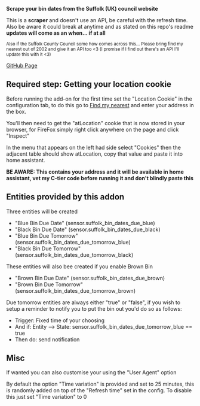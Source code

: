 <b> Scrape your bin dates from the Suffolk (UK) council website </b>

This is a **scraper** and doesn't use an API, be careful with the refresh time.
Also be aware it could break at anytime and as stated on this repo's readme **updates will come as an when... if at all**

<small>Also if the Suffolk County Council some how comes across this... Please bring find my nearest out of 2002 and give it an API too <3 (I promise if I find out there's an API I'll update this with it <3)</small>

[GitHub Page](https://github.com/TheDraca/HomeAssistant-Addons/tree/main/Suffolk_Bin_Dates)

## Required step: Getting your location cookie ##
Before running the add-on for the first time set the "Location Cookie" in the configuration tab, to do this go to [Find my nearest](https://maps.westsuffolk.gov.uk/) and enter your address in the box.

You'll then need to get the "atLocation" cookie that is now stored in your browser, for FireFox simply right click anywhere on the page and click "Inspect"

In the menu that appears on the left had side select "Cookies" then the adjacent table should show atLocation, copy that value and paste it into home assistant.

<b>BE AWARE: This contains your address and it will be available in home assistant, vet my C-tier code before running it and don't blindly paste this</b>

## Entities provided by this addon ##

Three entities will be created
- "Blue Bin Due Date" (sensor.suffolk_bin_dates_due_blue)
- "Black Bin Due Date" (sensor.suffolk_bin_dates_due_black)
- "Blue Bin Due Tomorrow" (sensor.suffolk_bin_dates_due_tomorrow_blue)
- "Black Bin Due Tomorrow" (sensor.suffolk_bin_dates_due_tomorrow_black)

These entities will also bee created if you enable Brown Bin
- "Brown Bin Due Date" (sensor.suffolk_bin_dates_due_brown)
- "Brown Bin Due Tomorrow" (sensor.suffolk_bin_dates_due_tomorrow_brown)

Due tomorrow entities are always either "true" or "false", if you wish to setup a reminder to notify you to put the bin out you'd do so as follows:
- Trigger: Fixed time of your choosing
- And if: Entity --> State: sensor.suffolk_bin_dates_due_tomorrow_blue == true
- Then do: send notification


## Misc ##
If wanted you can also customise your using the "User Agent" option

By default the option "Time variation" is provided and set to 25 minutes, this is randomly added on top of the "Refresh time" set in the config. To disable this just set "Time variation" to 0 

